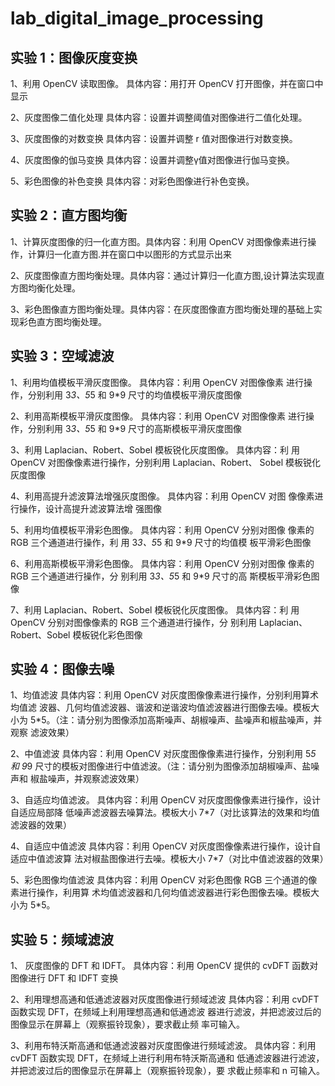 # lab_digital_image_processing
## 实验 1：图像灰度变换

1、利用 OpenCV 读取图像。 具体内容：用打开 OpenCV 打开图像，并在窗口中显示

2、灰度图像二值化处理 具体内容：设置并调整阈值对图像进行二值化处理。

3、灰度图像的对数变换 具体内容：设置并调整 r 值对图像进行对数变换。

4、灰度图像的伽马变换 具体内容：设置并调整γ值对图像进行伽马变换。

5、彩色图像的补色变换 具体内容：对彩色图像进行补色变换。

## 实验 2：直方图均衡
1、计算灰度图像的归一化直方图。具体内容：利用 OpenCV 对图像像素进行操作，计算归一化直方图.并在窗口中以图形的方式显示出来

2、灰度图像直方图均衡处理。具体内容：通过计算归一化直方图,设计算法实现直方图均衡化处理。

3、彩色图像直方图均衡处理。具体内容：在灰度图像直方图均衡处理的基础上实现彩色直方图均衡处理。



## 实验 3：空域滤波

1、利用均值模板平滑灰度图像。 具体内容：利用 OpenCV 对图像像素 进行操作，分别利用 3*3、5*5 和 9*9 尺寸的均值模板平滑灰度图像 

2、利用高斯模板平滑灰度图像。 具体内容：利用 OpenCV 对图像像素 进行操作，分别利用 3*3、5*5 和 9*9 尺寸的高斯模板平滑灰度图像 

3、利用 Laplacian、Robert、Sobel 模板锐化灰度图像。 具体内容：利 用 OpenCV 对图像像素进行操作，分别利用 Laplacian、Robert、 Sobel 模板锐化灰度图像 

4、利用高提升滤波算法增强灰度图像。 具体内容：利用 OpenCV 对图 像像素进行操作，设计高提升滤波算法增 强图像 

5、利用均值模板平滑彩色图像。 具体内容：利用 OpenCV 分别对图像 像素的 RGB 三个通道进行操作，利 用 3*3、5*5 和 9*9 尺寸的均值模 板平滑彩色图像 

6、利用高斯模板平滑彩色图像。 具体内容：利用 OpenCV 分别对图像 像素的 RGB 三个通道进行操作，分 别利用 3*3、5*5 和 9*9 尺寸的高 斯模板平滑彩色图像 

7、利用 Laplacian、Robert、Sobel 模板锐化灰度图像。 具体内容：利 用 OpenCV 分别对图像像素的 RGB 三个通道进行操作，分 别利用 Laplacian、Robert、Sobel 模板锐化彩色图像


## 实验 4：图像去噪
1、均值滤波 具体内容：利用 OpenCV 对灰度图像像素进行操作，分别利用算术均值滤 波器、几何均值滤波器、谐波和逆谐波均值滤波器进行图像去噪。模板大小为 5*5。（注：请分别为图像添加高斯噪声、胡椒噪声、盐噪声和椒盐噪声，并观察 滤波效果）

2、中值滤波 具体内容：利用 OpenCV 对灰度图像像素进行操作，分别利用 5*5 和 9*9 尺寸的模板对图像进行中值滤波。（注：请分别为图像添加胡椒噪声、盐噪声和 椒盐噪声，并观察滤波效果）

3、自适应均值滤波。 具体内容：利用 OpenCV 对灰度图像像素进行操作，设计自适应局部降 低噪声滤波器去噪算法。模板大小 7*7（对比该算法的效果和均值滤波器的效果）

4、自适应中值滤波 具体内容：利用 OpenCV 对灰度图像像素进行操作，设计自适应中值滤波算 法对椒盐图像进行去噪。模板大小 7*7（对比中值滤波器的效果）

5、彩色图像均值滤波 具体内容：利用 OpenCV 对彩色图像 RGB 三个通道的像素进行操作，利用算 术均值滤波器和几何均值滤波器进行彩色图像去噪。模板大小为 5*5。


## 实验 5：频域滤波

1、 灰度图像的 DFT 和 IDFT。 具体内容：利用 OpenCV 提供的
cvDFT 函数对图像进行 DFT 和 IDFT 变换

2、利用理想高通和低通滤波器对灰度图像进行频域滤波 具体内容：利用 cvDFT 函数实现 DFT，在频域上利用理想高通和低通滤波 器进行滤波，并把滤波过后的图像显示在屏幕上（观察振铃现象），要求截止频 率可输入。

3、利用布特沃斯高通和低通滤波器对灰度图像进行频域滤波。 具体内容：利用 cvDFT 函数实现 DFT，在频域上进行利用布特沃斯高通和 低通滤波器进行滤波，并把滤波过后的图像显示在屏幕上（观察振铃现象），要 求截止频率和 n 可输入。


